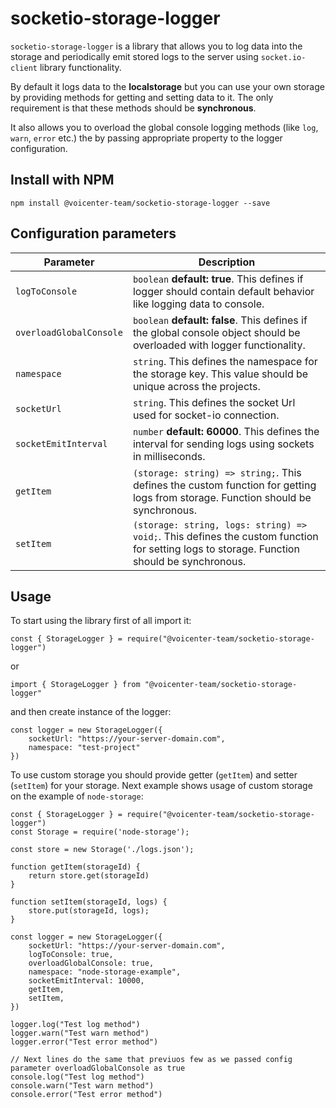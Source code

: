 # socketio-storage-logger
`socketio-storage-logger` is a library that allows you to log data into the storage and periodically emit stored logs to the server using `socket.io-client` library functionality.

By default it logs data to the **localstorage** but you can use your own storage by providing methods for getting and setting data to it. The only requirement is that these methods should be **synchronous**.

It also allows you to overload the global console logging methods (like `log`, `warn`, `error` etc.) the by passing appropriate property to the logger configuration.

## Install with NPM
```
npm install @voicenter-team/socketio-storage-logger --save
```

## Configuration parameters

Parameter | Description |
--- | --- |
`logToConsole` | `boolean` **default: true**. This defines if logger should contain default behavior like logging data to console.
`overloadGlobalConsole` | `boolean` **default: false**. This defines if the global console object should be overloaded with logger functionality.
`namespace` | `string`. This defines the namespace for the storage key. This value should be unique across the projects.
`socketUrl` | `string`. This defines the socket Url used for socket-io connection.
`socketEmitInterval` | `number` **default: 60000**. This defines the interval for sending logs using sockets in milliseconds.
`getItem` | `(storage: string) => string;`. This defines the custom function for getting logs from storage. Function should be synchronous.
`setItem` | `(storage: string, logs: string) => void;`. This defines the custom function for setting logs to storage. Function should be synchronous.

## Usage

To start using the library first of all import it:

```
const { StorageLogger } = require("@voicenter-team/socketio-storage-logger")
```

or 

```
import { StorageLogger } from "@voicenter-team/socketio-storage-logger"
```

and then create instance of the logger:

```
const logger = new StorageLogger({
    socketUrl: "https://your-server-domain.com",
    namespace: "test-project"
})
```

To use custom storage you should provide getter (`getItem`) and setter (`setItem`) for your storage. Next example shows usage of custom storage on the example of `node-storage`:
```
const { StorageLogger } = require("@voicenter-team/socketio-storage-logger")
const Storage = require('node-storage');

const store = new Storage('./logs.json');

function getItem(storageId) {
    return store.get(storageId)
}

function setItem(storageId, logs) {
    store.put(storageId, logs);
}

const logger = new StorageLogger({
    socketUrl: "https://your-server-domain.com",
    logToConsole: true,
    overloadGlobalConsole: true,
    namespace: "node-storage-example",
    socketEmitInterval: 10000,
    getItem,
    setItem,
})

logger.log("Test log method")
logger.warn("Test warn method")
logger.error("Test error method")

// Next lines do the same that previuos few as we passed config parameter overloadGlobalConsole as true
console.log("Test log method")
console.warn("Test warn method")
console.error("Test error method")
```